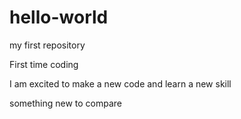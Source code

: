 # hello-world
my first repository

First time coding

I am excited to make a new code and learn a new skill 

something new to compare
